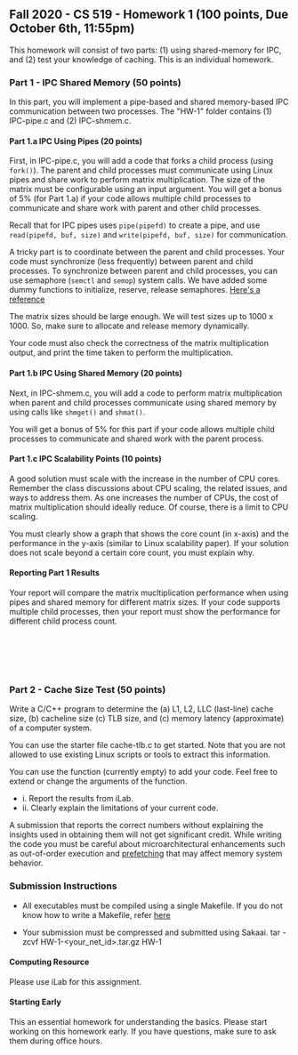 ## Fall 2020 - CS 519 - Homework 1 (100 points, Due October 6th, 11:55pm)  
This homework will consist of two parts: (1) using shared-memory for IPC, and
(2) test your knowledge of caching. This is an individual homework.

### Part 1 - IPC Shared Memory (50 points)
In this part, you will implement a pipe-based and shared memory-based IPC
communication between two processes. The "HW-1" folder contains (1) IPC-pipe.c
and (2) IPC-shmem.c.

#### Part 1.a IPC Using Pipes (20 points)
First, in IPC-pipe.c, you will add a code that forks a child process (using
`fork()`). The parent and child processes must communicate using Linux pipes and
share work to perform matrix multiplication. The size of the matrix must be
configurable using an input argument. You will get a bonus of 5% (for Part 1.a) if
your code allows multiple child processes to communicate and share work
with parent and other child processes.

Recall that for IPC pipes uses `pipe(pipefd)` to create a pipe, and use
`read(pipefd, buf, size)` and `write(pipefd, buf, size)` for communication.

A tricky part is to coordinate between the parent and child processes.  Your
code must synchronize (less frequently) between parent and child processes. To
synchronize between parent and child processes, you can use semaphore (`semctl`
and `semop`) system calls. We have added some dummy functions to initialize,
reserve, release semaphores. 
[Here's a reference](http://man7.org/linux/man-pages/man2/semctl.2.html)

The matrix sizes should be large enough. We will test sizes up to 1000 x 1000.
So, make sure to allocate and release memory dynamically.

Your code must also check the correctness of the matrix multiplication output,
and print the time taken to perform the multiplication.

#### Part 1.b IPC Using Shared Memory (20 points)
Next, in IPC-shmem.c, you will add a code to perform matrix multiplication when
parent and child processes communicate using shared memory by using calls like
`shmget()` and `shmat()`. 

You will get a bonus of 5% for this part if your code allows multiple child
processes to communicate and shared work with the parent process.

#### Part 1.c IPC Scalability Points (10 points)
A good solution must scale with the increase in the number of CPU cores.
Remember the class discussions about CPU scaling, the related issues, and ways
to address them. As one increases the number of CPUs, the cost of matrix
multiplication should ideally reduce. Of course, there is a limit to CPU
scaling.

You must clearly show a graph that shows the core count (in x-axis) and the
performance in the y-axis (similar to Linux scalability paper). If your solution
does not scale beyond a certain core count, you must explain why.


#### Reporting Part 1 Results
Your report will compare the matrix mucltiplication performance when using pipes
and shared memory for different matrix sizes. If your code supports multiple
child processes, then your report must show the performance for different child
process count.

<br/><br/>
<br/><br/>


### Part 2 -  Cache Size Test (50 points)
Write a C/C++ program to determine the (a) L1, L2, LLC (last-line) cache size, (b) cacheline size 
(c) TLB size, and (c) memory latency (approximate) of a computer system. 

You can use the starter file cache-tlb.c to get started. Note that you are not
allowed to use existing Linux scripts or tools to extract this information.

You can use the function (currently empty) to add your code. Feel free to extend
or change the arguments of the function. 

  - i.	Report the results from iLab.
  - ii. Clearly explain the limitations of your current code.

A submission that reports the correct numbers without explaining the insights
used in obtaining them will not get significant credit.  While writing the code
you must be careful about microarchitectural enhancements such as out-of-order
execution and [prefetching](https://en.wikipedia.org/wiki/Cache_prefetching) that may affect memory system behavior.

### Submission Instructions
- All executables must be compiled using a single Makefile. If you do not know how to write a 
Makefile, refer [here](http://www.cs.colby.edu/maxwell/courses/tutorials/maketutor/)

- Your submission must be compressed and submitted using Sakaai.
  tar -zcvf HW-1-<your_net_id>.tar.gz HW-1


#### Computing Resource
Please use iLab for this assignment.


#### Starting Early
This an essential homework for understanding the basics. 
Please start working on this homework early. If you have
questions, make sure to ask them during office hours.

